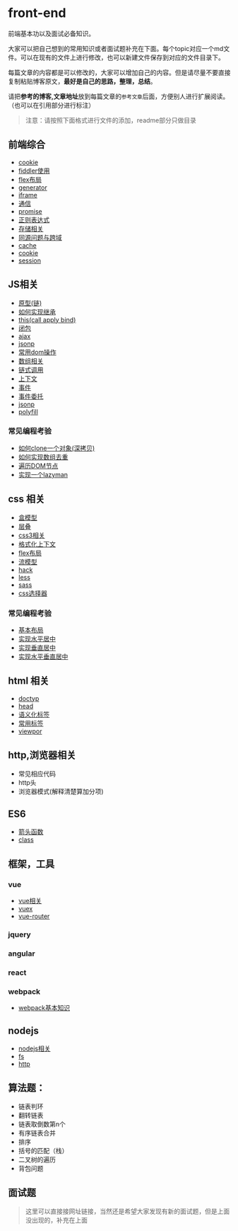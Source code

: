 # front-end
前端基本功以及面试必备知识。

大家可以把自己想到的常用知识或者面试题补充在下面。每个topic对应一个md文件。可以在现有的文件上进行修改，也可以新建文件保存到对应的文件目录下。

每篇文章的内容都是可以修改的，大家可以增加自己的内容。但是请尽量不要直接复制粘贴博客原文，**最好是自己的思路，整理，总结**。

请把**参考的博客,文章地址**放到每篇文章的`参考文章`后面，方便别人进行扩展阅读。（也可以在引用部分进行标注）

> 注意：请按照下面格式进行文件的添加，readme部分只做目录

## 前端综合
- [cookie](/overall/cookie.md)
- [fiddler使用](/overall/fiddler.md)
- [flex布局](/overall/flex.md)
- [generator](/overall/generator.md)
- [iframe](/overall/iframe.md)
- [通信](/overall/message.md)
- [promise](/overall/promise.md)
- [正则表达式](/overall/regex.md)
- [存储相关](/overall/storage.md)
- [同源问题与跨域](/about_js/sameorigin.md)
- [cache](/overall/cache.md)
- [cookie](/overall/cookie.md)
- [session](/overall/session.md)

## JS相关

- [原型(链)](/about_js/prototype.md)
- [如何实现继承](about_js/extend.md)
- [this(call apply bind)](about_js/this.md)
- [闭包](/about_js/closure.md)
- [ajax](/about_js/ajax.md)
- [jsonp](about_js/jsonp.md)
- [常用dom操作](about_js/dom.md)
- [数组相关](/about_js/array.md)
- [链式调用](/about_js/chain.md)
- [上下文](/about_js/context.md)
- [事件](/about_js/event.md)
- [事件委托](/about_js/delegation.md)
- [jsonp](/about_js/jsonp.md)
- [polyfill](/about_js/polyfill.md)

### 常见编程考验
- [如何clone一个对象(深拷贝)](about_js/clone.md)
- [如何实现数组去重](about_js/duplication.md)
- [遍历DOM节点](about_js/traverse.md)
- [实现一个lazyman](about_js/lazyman.md)

## css 相关
- [盒模型](/about_css/box.md)
- [层叠](/about_css/cascade.md)
- [css3相关](/about_css/css3.md)
- [格式化上下文](/about_css/fc.md)
- [flex布局](/about_css/flex.md)
- [流模型](/about_css/flow.md)
- [hack](/about_css/hack.md)
- [less](/about_css/less.md)
- [sass](/about_css/sass.md)
- [css选择器](/about_css/selector.md)

### 常见编程考验
- [基本布局](/about_css/layout.md)
- [实现水平居中](/about_css/center.md)
- [实现垂直居中](/about_css/vcenter.md)
- [实现水平垂直居中](/about_css/hvcenter.md)

## html 相关
- [doctyp](/about_html/doctype.md)
- [head](/about_html/head.md)
- [语义化标签](/about_html/semantic.md)
- [常用标签](/about_html/tags.md)
- [viewpor](/about_html/viewport.md)

## http,浏览器相关
- 常见相应代码
- http头
- 浏览器模式(解释清楚算加分项)

## ES6
- [箭头函数](/es6/arrow.md)
- [class](/es6/class.md)

## 框架，工具
### vue
- [vue相关](/framework/vue/vue.md)
- [vuex](/framework/vue/vuex.md)
- [vue-router](/framework/vue/vue_router.md)
### jquery

### angular 

### react 

### webpack
- [webpack基本知识](/framework/webpack.md)


## nodejs
- [nodejs相关](/framework/nodejs/nodejs.md)
- [fs](/framework/nodejs/fs.md)
- [http](/framework/nodejs/http.md)


## 算法题：

- 链表判环
- 翻转链表
- 链表取倒数第n个
- 有序链表合并
- 排序
- 括号的匹配（栈）
- 二叉树的遍历
- 背包问题


## 面试题
> 这里可以直接接网址链接，当然还是希望大家发现有新的面试题，但是上面没出现的，补充在上面


